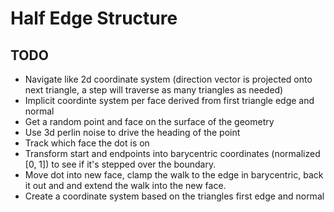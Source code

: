 # Half Edge Structure

## TODO
- Navigate like 2d coordinate system (direction vector is projected onto next triangle, a step will traverse as many triangles as needed)
- Implicit coordinte system per face derived from first triangle edge and normal
- Get a random point and face on the surface of the geometry
- Use 3d perlin noise to drive the heading of the point
- Track which face the dot is on
- Transform start and endpoints into barycentric coordinates (normalized [0, 1]) to see if it's stepped over the boundary.
- Move dot into new face, clamp the walk to the edge in barycentric, back it out and and extend the walk into the new face.
- Create a coordinate system based on the triangles first edge and normal
